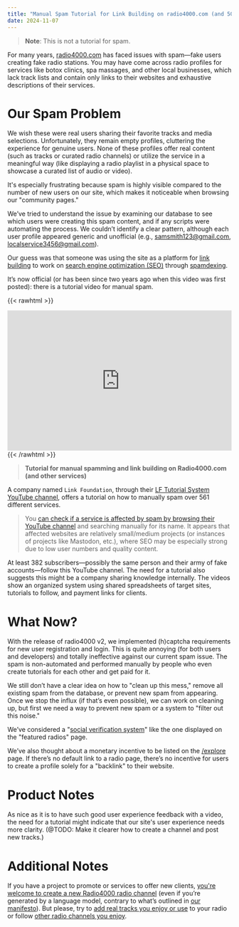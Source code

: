 ```yaml
---
title: "Manual Spam Tutorial for Link Building on radio4000.com (and 500+ Other Services)"
date: 2024-11-07
---
```


> **Note**: This is not a tutorial for spam.

For many years, [radio4000.com](https://radio4000.com) has faced
issues with spam—fake users creating fake radio stations. You may have
come across radio profiles for services like botox clinics, spa
massages, and other local businesses, which lack track lists and
contain only links to their websites and exhaustive descriptions of
their services.

# Our Spam Problem
We wish these were real users sharing their favorite tracks and media
selections. Unfortunately, they remain empty profiles, cluttering the
experience for genuine users. None of these profiles offer real
content (such as tracks or curated radio channels) or utilize the
service in a meaningful way (like displaying a radio playlist in a
physical space to showcase a curated list of audio or video).

It's especially frustrating because spam is highly visible compared to
the number of new users on our site, which makes it noticeable when
browsing our "community pages."

We’ve tried to understand the issue by examining our database to see
which users were creating this spam content, and if any scripts were
automating the process. We couldn’t identify a clear pattern, although
each user profile appeared generic and unofficial (e.g.,
samsmith123@gmail.com, localservice3456@gmail.com).

Our guess was that someone was using the site as a platform for [link
building](https://en.wikipedia.org/wiki/Link_building) to work on
[search engine optimization
(SEO)](https://en.wikipedia.org/wiki/Search_engine_optimization)
through [spamdexing](https://en.wikipedia.org/wiki/Spamdexing).

It’s now official (or has been since two years ago when this video was
first posted): there is a tutorial video for manual spam.

{{< rawhtml >}}
<iframe width="100%" height="315"
src="https://www.youtube.com/embed/LuS6OyJIyiM?si=5dmb4sSpQJVW0YXC"
title="YouTube video player" frameborder="0" allow="accelerometer;
autoplay; clipboard-write; encrypted-media; gyroscope;
picture-in-picture; web-share"
referrerpolicy="strict-origin-when-cross-origin"
allowfullscreen></iframe>
{{< /rawhtml >}}

> **Tutorial for manual spamming and link building on Radio4000.com
> (and other services)**

A company named `Link Foundation`, through their [LF Tutorial System
YouTube channel](https://www.youtube.com/@lftutorialsystem3657),
offers a tutorial on how to manually spam over 561 different services.

> You [can check if a service is affected by spam by browsing their
> YouTube
> channel](https://www.youtube.com/@lftutorialsystem3657/videos) and
> searching manually for its name. It appears that affected websites
> are relatively small/medium projects (or instances of projects like
> Mastodon, etc.), where SEO may be especially strong due to low user
> numbers and quality content.

At least 382 subscribers—possibly the same person and their army of
fake accounts—follow this YouTube channel. The need for a tutorial
also suggests this might be a company sharing knowledge
internally. The videos show an organized system using shared
spreadsheets of target sites, tutorials to follow, and payment links
for clients.

# What Now?
With the release of radio4000 v2, we implemented (h)captcha
requirements for new user registration and login. This is quite
annoying (for both users and developers) and totally ineffective
against our current spam issue. The spam is non-automated and
performed manually by people who even create tutorials for each other
and get paid for it.

We still don’t have a clear idea on how to "clean up this mess,"
remove all existing spam from the database, or prevent new spam from
appearing. Once we stop the influx (if that’s even possible), we can
work on cleaning up, but first we need a way to prevent new spam or a
system to "filter out this noise."

We’ve considered a "[social verification
system](https://lobste.rs/about#invitations)" like the one displayed
on the "featured radios" page.

We’ve also thought about a monetary incentive to be listed on the
[/explore](https://radio4000.com/explore) page. If there’s no default
link to a radio page, there’s no incentive for users to create a
profile solely for a "backlink" to their website.

# Product Notes
As nice as it is to have such good user experience feedback with a
video, the need for a tutorial might indicate that our site's user
experience needs more clarity. (@TODO: Make it clearer how to create a
channel and post new tracks.)

# Additional Notes
If you have a project to promote or services to offer new clients,
[you're welcome to create a new Radio4000 radio
channel](https://radio4000.com/new) (even if you’re generated by a
language model, contrary to what’s outlined in [our
manifesto](https://github.com/radio4000/publications/blob/main/radio4000-manifest.md)). But
please, try to [add real tracks you enjoy or
use](https://radio4000.com/add) to your radio or follow [other radio
channels you
enjoy](https://radio4000.com/explore?search=jazz&orderBy=updated_at&limit=100&order=desc&page=1).
